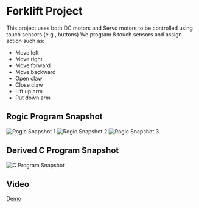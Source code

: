 # Forklift Project

This project uses both DC motors and Servo motors to be controlled using touch sensors (e.g., buttons) We program 8 touch sensors and assign action such as:

* Move left
* Move right
* Move forward
* Move backward
* Open claw
* Close claw
* Lift up arm
* Put down arm

## Rogic Program Snapshot

![Rogic Snapshot 1](https://raw.githubusercontent.com/makaboomguest/roborobo/master/tyler-hashimoto/12-09-2017/doc/rpj1.JPG)
![Rogic Snapshot 2](https://raw.githubusercontent.com/makaboomguest/roborobo/master/tyler-hashimoto/12-09-2017/doc/rpj2.JPG)
![Rogic Snapshot 3](https://raw.githubusercontent.com/makaboomguest/roborobo/master/tyler-hashimoto/12-09-2017/doc/rpj3.JPG)

## Derived C Program Snapshot

![C Program Snapshot](https://raw.githubusercontent.com/makaboomguest/roborobo/master/tyler-hashimoto/12-09-2017/doc/c.JPG)

## Video

[Demo](https://photos.google.com/share/AF1QipPZmJdZaEOyw_q_AuEwtW8Z0HNrXc5G1xhqX-RiLFnx-gHp9YJSuh1ddSvUjyZrjg/photo/AF1QipOOz9X2qg2es-_hH5jUMlEfvTjBdgVy1bEi6N1k?key=Z2J4Q3MzRUJwV1VjYmw5WFVZWG9QRDQ0Sjg3Ujl3)
